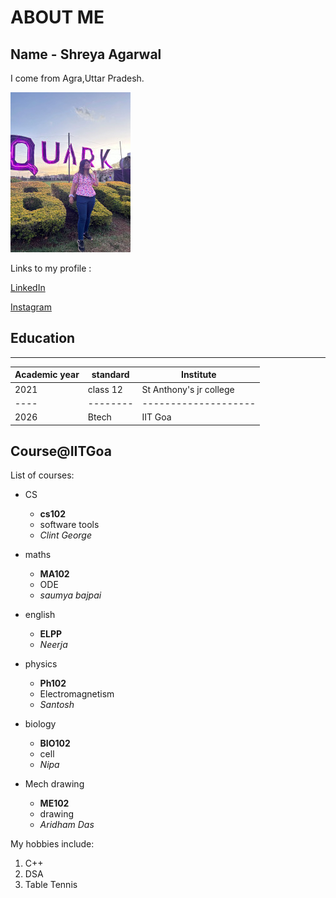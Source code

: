 # ABOUT ME
## Name - Shreya Agarwal
I come from Agra,Uttar Pradesh.


![shreya](https://github.com/Shreya-2407/Shreya-2407.github.io/raw/main/WhatsApp%20Image%202023-03-28%20at%2000.32.20.jpg?raw=true)

   
Links to my profile :
   
[LinkedIn]( https://www.linkedin.com/in/shreya-agarwal-5b8497254)

[Instagram](https://instagram.com/shreyaagarwal249?igshid=ZDdkNTZiNTM=)

## Education


________________________________________________
| Academic year|standard|Institute
|-----|-----------------|---------|
|2021|class 12|St Anthony's jr college
|----|--------|--------------------
|2026|Btech|IIT Goa


## Course@IITGoa


List of courses:
+ CS
  + **cs102**
  + software tools
  + *Clint George*
  
+ maths
  + **MA102**
  + ODE
  + *saumya bajpai*
  
+ english
  + **ELPP**
  + *Neerja*
  
+ physics
  + **Ph102**
  + Electromagnetism
  + *Santosh*
 
+ biology
  + **BIO102**
  +  cell
  + *Nipa*

+ Mech drawing
  + **ME102**
  + drawing
  + *Aridham Das*
  
  
  
My hobbies include:
1. C++
9. DSA
8. Table Tennis

  


